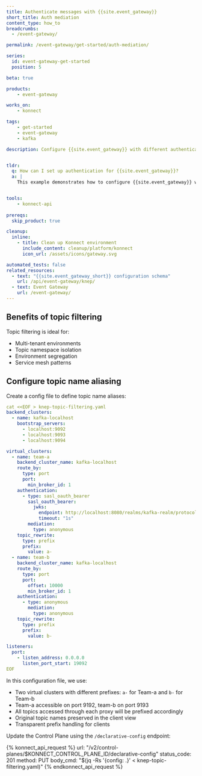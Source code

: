 ```yaml
---
title: Authenticate messages with {{site.event_gateway}}
short_title: Auth mediation
content_type: how_to
breadcrumbs:
  - /event-gateway/

permalink: /event-gateway/get-started/auth-mediation/

series:
  id: event-gateway-get-started
  position: 5

beta: true

products:
    - event-gateway

works_on:
    - konnect

tags:
    - get-started
    - event-gateway
    - kafka

description: Configure {{site.event_gateway}} with different authentication methods, specifically showing both anonymous and JWT authentication configurations.


tldr: 
  q: How can I set up authentication for {{site.event_gateway}}?
  a: | 
    This example demonstrates how to configure {{site.event_gateway}} with different authentication methods, specifically showing both anonymous and JWT authentication configurations.


tools:
    - konnect-api
  
prereqs:
  skip_product: true

cleanup:
  inline:
    - title: Clean up Konnect environment
      include_content: cleanup/platform/konnect
      icon_url: /assets/icons/gateway.svg

automated_tests: false
related_resources:
  - text: "{{site.event_gateway_short}} configuration schema"
    url: /api/event-gateway/knep/
  - text: Event Gateway
    url: /event-gateway/
---
```



## Benefits of topic filtering

Topic filtering is ideal for:

* Multi-tenant environments
* Topic namespace isolation
* Environment segregation
* Service mesh patterns


## Configure topic name aliasing

Create a config file to define topic name aliases:

```yaml
cat <<EOF > knep-topic-filtering.yaml
backend_clusters:
  - name: kafka-localhost
    bootstrap_servers:
      - localhost:9092
      - localhost:9093
      - localhost:9094

virtual_clusters:
  - name: team-a
    backend_cluster_name: kafka-localhost
    route_by:
      type: port
      port:
        min_broker_id: 1
    authentication:
      - type: sasl_oauth_bearer
        sasl_oauth_bearer:
          jwks:
            endpoint: http://localhost:8080/realms/kafka-realm/protocol/openid-connect/certs
            timeout: "1s"
        mediation:
          type: anonymous
    topic_rewrite:
      type: prefix
      prefix:
        value: a-
  - name: team-b
    backend_cluster_name: kafka-localhost
    route_by:
      type: port
      port:
        offset: 10000
        min_broker_id: 1
    authentication:
      - type: anonymous
        mediation:
          type: anonymous
    topic_rewrite:
      type: prefix
      prefix:
        value: b-

listeners:
  port:
    - listen_address: 0.0.0.0
      listen_port_start: 19092
EOF
```
In this configuration file, we use:
* Two virtual clusters with different prefixes: `a-` for Team-a and `b-` for Team-b
* Team-a accessible on port 9192, team-b on port 9193
* All topics accessed through each proxy will be prefixed accordingly
* Original topic names preserved in the client view
* Transparent prefix handling for clients

Update the Control Plane using the `/declarative-config` endpoint:

<!--vale off-->
{% konnect_api_request %}
url: "/v2/control-planes/$KONNECT_CONTROL_PLANE_ID/declarative-config"
status_code: 201
method: PUT
body_cmd: "$(jq -Rs '{config: .}' < knep-topic-filtering.yaml)"
{% endkonnect_api_request %}
<!--vale on-->